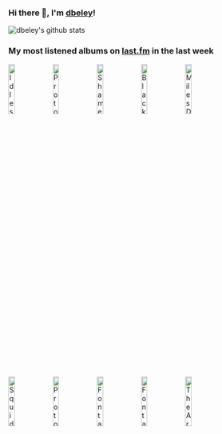 ### Hi there 👋, I'm [dbeley](https://dbeley.ovh/en)!

![dbeley's github stats](https://github-readme-stats.vercel.app/api?username=dbeley)

### My most listened albums on [last.fm](https://www.last.fm/user/d_beley) in the last week

[<img src='https://lastfm.freetls.fastly.net/i/u/300x300/5ff262bd41f9b81ae0835c17d95bef15.jpg' width='16%' height='16%' alt='Idles - Joy as an Act of Resistance.'>](https://www.last.fm/music/idles/joy%2bas%2ban%2bact%2bof%2bresistance.)&nbsp;
[<img src='https://lastfm.freetls.fastly.net/i/u/300x300/6db26fbdb3f1f8a29cbed36e4d5ed030.jpg' width='16%' height='16%' alt='Protomartyr - Ultimate Success Today'>](https://www.last.fm/music/protomartyr/ultimate%2bsuccess%2btoday)&nbsp;
[<img src='https://lastfm.freetls.fastly.net/i/u/300x300/fcfad6b2b04e15791dbf2351791bf368.jpg' width='16%' height='16%' alt='Shame - Drunk Tank Pink'>](https://www.last.fm/music/shame/drunk%2btank%2bpink)&nbsp;
[<img src='https://lastfm.freetls.fastly.net/i/u/300x300/972219222c95598bb474d3631d289ad3.jpg' width='16%' height='16%' alt='Black Country, New Road - For the first time'>](https://www.last.fm/music/black%2bcountry%252c%2bnew%2broad/for%2bthe%2bfirst%2btime)&nbsp;
[<img src='https://lastfm.freetls.fastly.net/i/u/300x300/ccff38c96cfd4ae291d8d8347bec4257.png' width='16%' height='16%' alt='Miles Davis - Bitches Brew'>](https://www.last.fm/music/miles%2bdavis/bitches%2bbrew)&nbsp;
<br>
[<img src='https://lastfm.freetls.fastly.net/i/u/300x300/10665330bf1e97af57e52b98fe27386e.jpg' width='16%' height='16%' alt='Squid - Bright Green Field'>](https://www.last.fm/music/squid/bright%2bgreen%2bfield)&nbsp;
[<img src='https://lastfm.freetls.fastly.net/i/u/300x300/92b8847eb5e8a9098568e697a41f754c.jpg' width='16%' height='16%' alt='Protomartyr - Relatives In Descent'>](https://www.last.fm/music/protomartyr/relatives%2bin%2bdescent)&nbsp;
[<img src='https://lastfm.freetls.fastly.net/i/u/300x300/f9853f38451bdcb38a3bffa9db5ddee0.jpg' width='16%' height='16%' alt='Fontaines D.C. - A Hero’s Death'>](https://www.last.fm/music/fontaines%2bd.c./a%2bhero%25e2%2580%2599s%2bdeath)&nbsp;
[<img src='https://lastfm.freetls.fastly.net/i/u/300x300/a6e4705a174dcf7b423e82ed06038263.jpg' width='16%' height='16%' alt='Fontaines D.C. - Dogrel'>](https://www.last.fm/music/fontaines%2bd.c./dogrel)&nbsp;
[<img src='https://lastfm.freetls.fastly.net/i/u/300x300/8976d9a8e4362d836fb8fe1e31bdc24c.png' width='16%' height='16%' alt='The Armed - Only Love'>](https://www.last.fm/music/the%2barmed/only%2blove)&nbsp;
<br>
